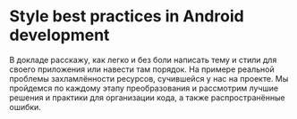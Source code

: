 # Style best practices in Android development

В докладе расскажу, как легко и без боли написать тему и стили для своего приложения или навести там порядок. На примере реальной проблемы захламлённости ресурсов, сучившейся у нас на проекте.  Мы пройдемся по каждому этапу преобразования и рассмотрим лучшие решения и практики для организации кода, а также распространённые ошибки.
